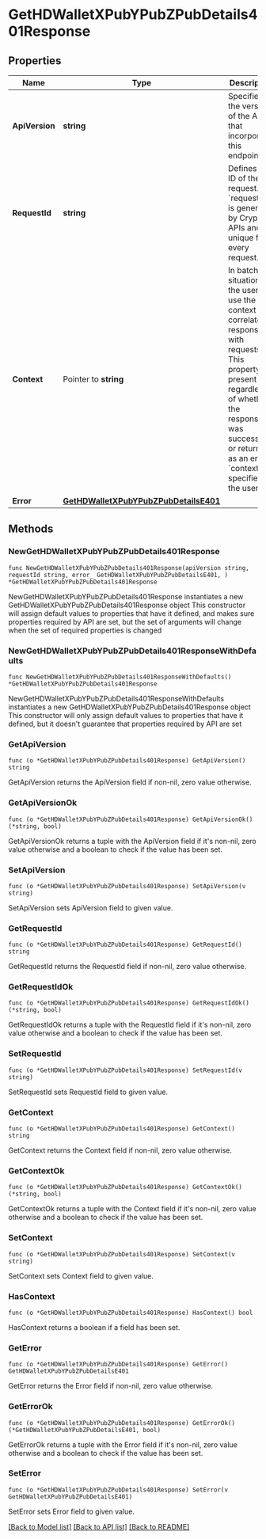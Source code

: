 # GetHDWalletXPubYPubZPubDetails401Response

## Properties

Name | Type | Description | Notes
------------ | ------------- | ------------- | -------------
**ApiVersion** | **string** | Specifies the version of the API that incorporates this endpoint. | 
**RequestId** | **string** | Defines the ID of the request. The &#x60;requestId&#x60; is generated by Crypto APIs and it&#39;s unique for every request. | 
**Context** | Pointer to **string** | In batch situations the user can use the context to correlate responses with requests. This property is present regardless of whether the response was successful or returned as an error. &#x60;context&#x60; is specified by the user. | [optional] 
**Error** | [**GetHDWalletXPubYPubZPubDetailsE401**](GetHDWalletXPubYPubZPubDetailsE401.md) |  | 

## Methods

### NewGetHDWalletXPubYPubZPubDetails401Response

`func NewGetHDWalletXPubYPubZPubDetails401Response(apiVersion string, requestId string, error_ GetHDWalletXPubYPubZPubDetailsE401, ) *GetHDWalletXPubYPubZPubDetails401Response`

NewGetHDWalletXPubYPubZPubDetails401Response instantiates a new GetHDWalletXPubYPubZPubDetails401Response object
This constructor will assign default values to properties that have it defined,
and makes sure properties required by API are set, but the set of arguments
will change when the set of required properties is changed

### NewGetHDWalletXPubYPubZPubDetails401ResponseWithDefaults

`func NewGetHDWalletXPubYPubZPubDetails401ResponseWithDefaults() *GetHDWalletXPubYPubZPubDetails401Response`

NewGetHDWalletXPubYPubZPubDetails401ResponseWithDefaults instantiates a new GetHDWalletXPubYPubZPubDetails401Response object
This constructor will only assign default values to properties that have it defined,
but it doesn't guarantee that properties required by API are set

### GetApiVersion

`func (o *GetHDWalletXPubYPubZPubDetails401Response) GetApiVersion() string`

GetApiVersion returns the ApiVersion field if non-nil, zero value otherwise.

### GetApiVersionOk

`func (o *GetHDWalletXPubYPubZPubDetails401Response) GetApiVersionOk() (*string, bool)`

GetApiVersionOk returns a tuple with the ApiVersion field if it's non-nil, zero value otherwise
and a boolean to check if the value has been set.

### SetApiVersion

`func (o *GetHDWalletXPubYPubZPubDetails401Response) SetApiVersion(v string)`

SetApiVersion sets ApiVersion field to given value.


### GetRequestId

`func (o *GetHDWalletXPubYPubZPubDetails401Response) GetRequestId() string`

GetRequestId returns the RequestId field if non-nil, zero value otherwise.

### GetRequestIdOk

`func (o *GetHDWalletXPubYPubZPubDetails401Response) GetRequestIdOk() (*string, bool)`

GetRequestIdOk returns a tuple with the RequestId field if it's non-nil, zero value otherwise
and a boolean to check if the value has been set.

### SetRequestId

`func (o *GetHDWalletXPubYPubZPubDetails401Response) SetRequestId(v string)`

SetRequestId sets RequestId field to given value.


### GetContext

`func (o *GetHDWalletXPubYPubZPubDetails401Response) GetContext() string`

GetContext returns the Context field if non-nil, zero value otherwise.

### GetContextOk

`func (o *GetHDWalletXPubYPubZPubDetails401Response) GetContextOk() (*string, bool)`

GetContextOk returns a tuple with the Context field if it's non-nil, zero value otherwise
and a boolean to check if the value has been set.

### SetContext

`func (o *GetHDWalletXPubYPubZPubDetails401Response) SetContext(v string)`

SetContext sets Context field to given value.

### HasContext

`func (o *GetHDWalletXPubYPubZPubDetails401Response) HasContext() bool`

HasContext returns a boolean if a field has been set.

### GetError

`func (o *GetHDWalletXPubYPubZPubDetails401Response) GetError() GetHDWalletXPubYPubZPubDetailsE401`

GetError returns the Error field if non-nil, zero value otherwise.

### GetErrorOk

`func (o *GetHDWalletXPubYPubZPubDetails401Response) GetErrorOk() (*GetHDWalletXPubYPubZPubDetailsE401, bool)`

GetErrorOk returns a tuple with the Error field if it's non-nil, zero value otherwise
and a boolean to check if the value has been set.

### SetError

`func (o *GetHDWalletXPubYPubZPubDetails401Response) SetError(v GetHDWalletXPubYPubZPubDetailsE401)`

SetError sets Error field to given value.



[[Back to Model list]](../README.md#documentation-for-models) [[Back to API list]](../README.md#documentation-for-api-endpoints) [[Back to README]](../README.md)


